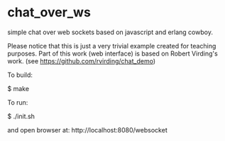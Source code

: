 chat_over_ws
============

simple chat over web sockets based on javascript and erlang cowboy.

Please notice that this is just a very trivial example created for teaching purposes.
Part of this work (web interface) is based on Robert Virding's work. (see  https://github.com/rvirding/chat_demo)


To build:

$ make

To run:

$ ./init.sh

and open browser at: http://localhost:8080/websocket
